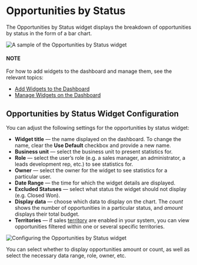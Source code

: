 <a id="user-guide-business-intelligence-widgets-opportunity-by-status"></a>

# Opportunities by Status

The Opportunities by Status widget displays the breakdown of opportunities by status in the form of a bar chart.

![A sample of the Opportunities by Status widget](user/img/dashboards/opp_by_status.png)

#### NOTE
For how to add widgets to the dashboard and manage them, see the relevant topics:

* [Add Widgets to the Dashboard](index.md#user-guide-business-intelligence-widgets-add)
* [Manage Widgets on the Dashboard](index.md#user-guide-business-intelligence-widgets-manage)

## Opportunities by Status Widget Configuration

You can adjust the following settings for the opportunities by status widget:

* **Widget title** — the name displayed on the dashboard. To change the name, clear the **Use Default** checkbox and provide a new name.
* **Business unit** — select the business unit to present statistics for.
* **Role** — select the user’s role (e.g. a sales manager, an administrator, a leads development rep, etc.) to see statistics for.
* **Owner** — select the owner for the widget to see statistics for a particular user.
* **Date Range** — the time for which the widget details are displayed.
* **Excluded Statuses** — select what status the widget should not display (e.g. Closed Won).
* **Display data** — choose which data to display on the chart. The *count* shows the number of opportunities in a particular status, and *amount* displays their total budget.
* **Territories** — if sales <a href="https://oroinc.com/doc/orocrm/current/user-guide-sales-tools/b2b-sales/territory-management" target="_blank">territory</a> are enabled in your system, you can view opportunities filtered within one or several specific territories.

![Configuring the Opportunities by Status widget](user/img/dashboards/opp_by_status_config.png)

You can select whether to display opportunities amount or count, as well as select the necessary data range, role, owner, etc.
